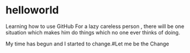 # helloworld
Learning how to use GitHub
 For a lazy careless person , there will be one situation which makes him do things which no one ever thinks of doing.
 
 My time has begun and I started to change.#Let me be the Change
